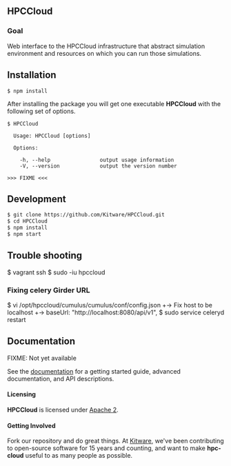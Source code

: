 ## HPCCloud ##

### Goal ###

Web interface to the HPCCloud infrastructure that abstract simulation
environment and resources on which you can run those simulations.

## Installation

```
$ npm install
```

After installing the package you will get one executable **HPCCloud** with
the following set of options.

```
$ HPCCloud

  Usage: HPCCloud [options]

  Options:

    -h, --help                output usage information
    -V, --version             output the version number

>>> FIXME <<<

```

## Development

```sh
$ git clone https://github.com/Kitware/HPCCloud.git
$ cd HPCCloud
$ npm install
$ npm start
```

## Trouble shooting

$ vagrant ssh
$ sudo -iu hpccloud

### Fixing celery Girder URL

$ vi /opt/hpccloud/cumulus/cumulus/conf/config.json
  +-> Fix host to be localhost
  +-> baseUrl: "http://localhost:8080/api/v1",
$ sudo service celeryd restart

## Documentation

FIXME: Not yet available

See the [documentation](https://kitware.github.io/hpc-cloud) for a
getting started guide, advanced documentation, and API descriptions.

#### Licensing

**HPCCloud**  is licensed under [Apache 2](LICENSE).

#### Getting Involved

Fork our repository and do great things. At [Kitware](http://www.kitware.com),
we've been contributing to open-source software for 15 years and counting, and
want to make **hpc-cloud** useful to as many people as possible.
